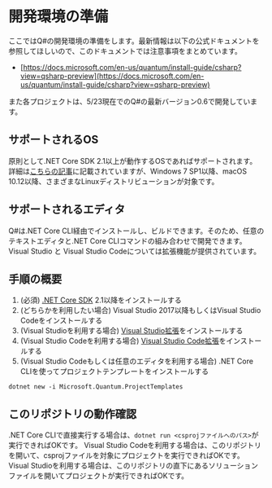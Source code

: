 # 開発環境の準備

ここではQ#の開発環境の準備をします。最新情報は以下の公式ドキュメントを参照してほしいので、このドキュメントでは注意事項をまとめています。

- [https://docs.microsoft.com/en-us/quantum/install-guide/csharp?view=qsharp-preview](https://docs.microsoft.com/en-us/quantum/install-guide/csharp?view=qsharp-preview)

また各プロジェクトは、5/23現在でのQ#の最新バージョン0.6で開発しています。

## サポートされるOS

原則として.NET Core SDK 2.1以上が動作するOSであればサポートされます。
詳細は[こちらの記事](https://github.com/dotnet/core/blob/master/release-notes/2.1/2.1-supported-os.md)に記載されていますが、Windows 7 SP1以降、macOS 10.12以降、さまざまなLinuxディストリビューションが対象です。

## サポートされるエディタ

Q#は.NET Core CLI経由でインストールし、ビルドできます。そのため、任意のテキストエディタと.NET Core CLIコマンドの組み合わせで開発できます。Visual Studio と Visual Studio Codeについては拡張機能が提供されています。

## 手順の概要

1. (必須) [.NET Core SDK](https://dotnet.microsoft.com/download) 2.1以降をインストールする
2. (どちらかを利用したい場合) Visual Studio 2017以降もしくはVisual Studio Codeをインストールする
2. (Visual Studioを利用する場合) [Visual Studio拡張](https://marketplace.visualstudio.com/items?itemName=quantum.DevKit)をインストールする
3. (Visual Studio Codeを利用する場合) [Visual Studio Code拡張](https://marketplace.visualstudio.com/items?itemName=quantum.quantum-devkit-vscode)をインストールする
4. (Visual Studio Codeもしくは任意のエディタを利用する場合) .NET Core CLIを使ってプロジェクトテンプレートをインストールする

```
dotnet new -i Microsoft.Quantum.ProjectTemplates
```


## このリポジトリの動作確認

.NET Core CLIで直接実行する場合は、`dotnet run <csprojファイルへのパス>`が実行できればOKです。
Visual Studio Codeを利用する場合は、このリポジトリを開いて、csprojファイルを対象にプロジェクトを実行できればOKです。
Visual Studioを利用する場合は、このリポジトリの直下にあるソリューションファイルを開いてプロジェクトが実行できればOKです。